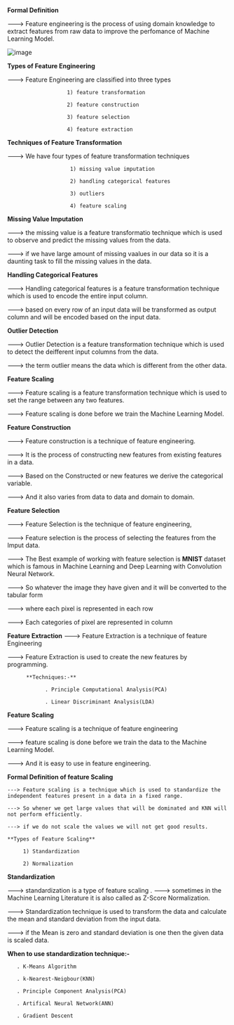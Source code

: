 **Formal Definition**

---> Feature engineering is the process of using domain knowledge to extract features from raw data to improve the perfomance of Machine Learning Model.

![image](https://github.com/mudith-nahata/Feature-Engineering/assets/96544398/746568bc-c171-4baa-ad74-0d637f3090be)

**Types of Feature Engineering**

---> Feature Engineering are classified into three types 

                       1) feature transformation

                       2) feature construction

                       3) feature selection

                       4) feature extraction

**Techniques of Feature Transformation**

---> We have four types of feature transformation techniques

                        1) missing value imputation

                        2) handling categorical features

                        3) outliers

                        4) feature scaling

  **Missing Value Imputation**

  ---> the missing value is a feature transformatio technique which is used to observe and predict the missing values from the data.

  ---> if we have large amount of missing vaalues in our data so it is a daunting task to fill the missing values in the data.

  **Handling Categorical Features**

  ---> Handling categorical features is a feature transformation technique which is used to encode the entire input column.

  ---> based on every row of an input data  will be transformed as output column and will be encoded based on the input data.

  **Outlier Detection**

  ---> Outlier Detection is a feature transformation technique which is used to detect the deifferent input columns from the data.

  ---> the term outlier means the data which is different from the other data.

  **Feature Scaling**

  ---> Feature scaling is a feature transformation technique which is used to set the range between any two features.

  ---> Feature scaling is done before we train the Machine Learning Model.

  **Feature Construction**

  ---> Feature construction is a technique of feature engineering.

  ---> It is the process of constructing new features from existing features in a data.

  ---> Based on the Constructed or new features we derive the categorical variable.

  ---> And it also varies from data to data and domain to domain.

  **Feature Selection**

  ---> Feature Selection is the technique of feature engineering,

  ---> Feature selection is the process of selecting the features from the Imput data.

  ---> The Best example of working with feature selection is **MNIST** dataset which is famous in Machine Learning and Deep Learning with Convolution Neural Network. 

  ---> So whatever the image they have given and it will be converted to the tabular form

  ---> where each pixel is represented in each row

  ---> Each categories of pixel are represented in column

  **Feature Extraction**
   ---> Feature Extraction is a technique of feature Engineering

   ---> Feature Extraction is used to create the new features by programming.

          **Techniques:-**

                . Principle Computational Analysis(PCA)

                . Linear Discriminant Analysis(LDA)

  **Feature Scaling**

  ---> Feature scaling is a technique  of feature engineering

  ---> feature scaling is done before we train the data to the Machine Learning Model.

  ---> And it is easy to use in feature engineering.

  **Formal Definition of feature Scaling**

    ---> Feature scaling is a technique which is used to standardize the independent features present in a data in a fixed range.

    ---> So whener we get large values that will be dominated and KNN will not perform efficiently.

    ---> if we do not scale the values we will not get good results.

    **Types of Feature Scaling**

         1) Standardization

         2) Normalization

  **Standardization**

  ---> standardization is a type of feature scaling
.
  ---> sometimes in the Machine Learning Literature it is also called as Z-Score Normalization. 

  ---> Standardization technique is used to transform the data and calculate the mean and standard deviation from the input data.
  
  ---> if the Mean is zero and standard deviation is one then the given data is scaled data.

  **When to use standardization technique:-**

       . K-Means Algorithm

       . k-Nearest-Neigbour(KNN)

       . Principle Component Analysis(PCA)

       . Artifical Neural Network(ANN)

       . Gradient Descent

       
  


  



